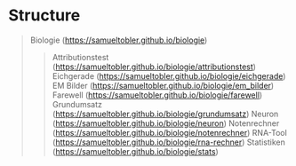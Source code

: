 # Structure

> Biologie             (https://samueltobler.github.io/biologie)
>> Attributionstest    (https://samueltobler.github.io/biologie/attributionstest)
>> Eichgerade          (https://samueltobler.github.io/biologie/eichgerade)
>> EM Bilder           (https://samueltobler.github.io/biologie/em_bilder)
>> Farewell            (https://samueltobler.github.io/biologie/farewell)
>> Grundumsatz         (https://samueltobler.github.io/biologie/grundumsatz)
>> Neuron              (https://samueltobler.github.io/biologie/neuron)
>> Notenrechner        (https://samueltobler.github.io/biologie/notenrechner)
>> RNA-Tool            (https://samueltobler.github.io/biologie/rna-rechner)
>> Statistiken         (https://samueltobler.github.io/biologie/stats)
